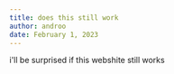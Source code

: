 ```yaml
---
title: does this still work
author: androo
date: February 1, 2023
--- 
```

i'll be surprised if this webshite still works
